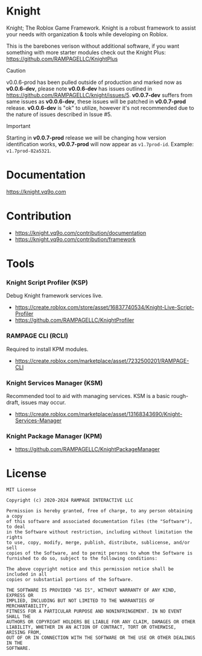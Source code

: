 # Knight
Knight; The Roblox Game Framework. Knight is a robust framework to assist your needs with organization & tools while developing on Roblox.

This is the barebones verison without additional software, if you want something with more starter modules check out the Knight Plus: https://github.com/RAMPAGELLC/KnightPlus

> [!CAUTION]
> v0.0.6-prod has been pulled outside of production and marked now as **v0.0.6-dev**, please note **v0.0.6-dev** has issues outlined in https://github.com/RAMPAGELLC/knight/issues/5. **v0.0.7-dev** suffers from same issues as **v0.0.6-dev**, these issues will be patched in **v0.0.7-prod** release. **v0.0.6-dev** is "ok" to utilize, however it's not recommended due to the nature of issues described in Issue #5.

> [!IMPORTANT]  
> Starting in **v0.0.7-prod** release we will be changing how version identification works, **v0.0.7-prod** will now appear as ``v1.7prod-id``. Example: ``v1.7prod-82a5321``.


# Documentation
https://knight.vq9o.com

# Contribution
* https://knight.vq9o.com/contribution/documentation
* https://knight.vq9o.com/contribution/framework

# Tools
### Knight Script Profiler (KSP)
Debug Knight framework services live.
* https://create.roblox.com/store/asset/16837740534/Knight-Live-Script-Profiler
* https://github.com/RAMPAGELLC/KnightProfiler

### RAMPAGE CLI (RCLI)
Required to install KPM modules.
* https://create.roblox.com/marketplace/asset/7232500201/RAMPAGE-CLI

### Knight Services Manager (KSM)
Recommended tool to aid with managing services. KSM is a basic rough-draft, issues may occur.
* https://create.roblox.com/marketplace/asset/13168343690/Knight-Services-Manager
  
### Knight Package Manager (KPM)
* https://github.com/RAMPAGELLC/KnightPackageManager

# License
```
MIT License

Copyright (c) 2020-2024 RAMPAGE INTERACTIVE LLC

Permission is hereby granted, free of charge, to any person obtaining a copy
of this software and associated documentation files (the "Software"), to deal
in the Software without restriction, including without limitation the rights
to use, copy, modify, merge, publish, distribute, sublicense, and/or sell
copies of the Software, and to permit persons to whom the Software is
furnished to do so, subject to the following conditions:

The above copyright notice and this permission notice shall be included in all
copies or substantial portions of the Software.

THE SOFTWARE IS PROVIDED "AS IS", WITHOUT WARRANTY OF ANY KIND, EXPRESS OR
IMPLIED, INCLUDING BUT NOT LIMITED TO THE WARRANTIES OF MERCHANTABILITY,
FITNESS FOR A PARTICULAR PURPOSE AND NONINFRINGEMENT. IN NO EVENT SHALL THE
AUTHORS OR COPYRIGHT HOLDERS BE LIABLE FOR ANY CLAIM, DAMAGES OR OTHER
LIABILITY, WHETHER IN AN ACTION OF CONTRACT, TORT OR OTHERWISE, ARISING FROM,
OUT OF OR IN CONNECTION WITH THE SOFTWARE OR THE USE OR OTHER DEALINGS IN THE
SOFTWARE.
```
